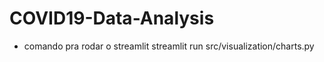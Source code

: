 # COVID19-Data-Analysis
 
- comando pra rodar o streamlit
 streamlit run src/visualization/charts.py   